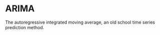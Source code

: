 # ARIMA

The autoregressive integrated moving average, an old school time series prediction method.
